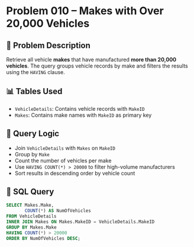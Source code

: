 # Problem 010 – Makes with Over 20,000 Vehicles

## 🧠 Problem Description

Retrieve all vehicle **makes** that have manufactured **more than 20,000 vehicles**. The query groups vehicle records by make and filters the results using the `HAVING` clause.

## 📊 Tables Used

- `VehicleDetails`: Contains vehicle records with `MakeID`
- `Makes`: Contains make names with `MakeID` as primary key

## 🔗 Query Logic

- Join `VehicleDetails` with `Makes` on `MakeID`
- Group by `Make`
- Count the number of vehicles per make
- Use `HAVING COUNT(*) > 20000` to filter high-volume manufacturers
- Sort results in descending order by vehicle count

## 🧾 SQL Query

```sql
SELECT Makes.Make,
       COUNT(*) AS NumOfVehicles
FROM VehicleDetails
INNER JOIN Makes ON Makes.MakeID = VehicleDetails.MakeID
GROUP BY Makes.Make
HAVING COUNT(*) > 20000
ORDER BY NumOfVehicles DESC;
